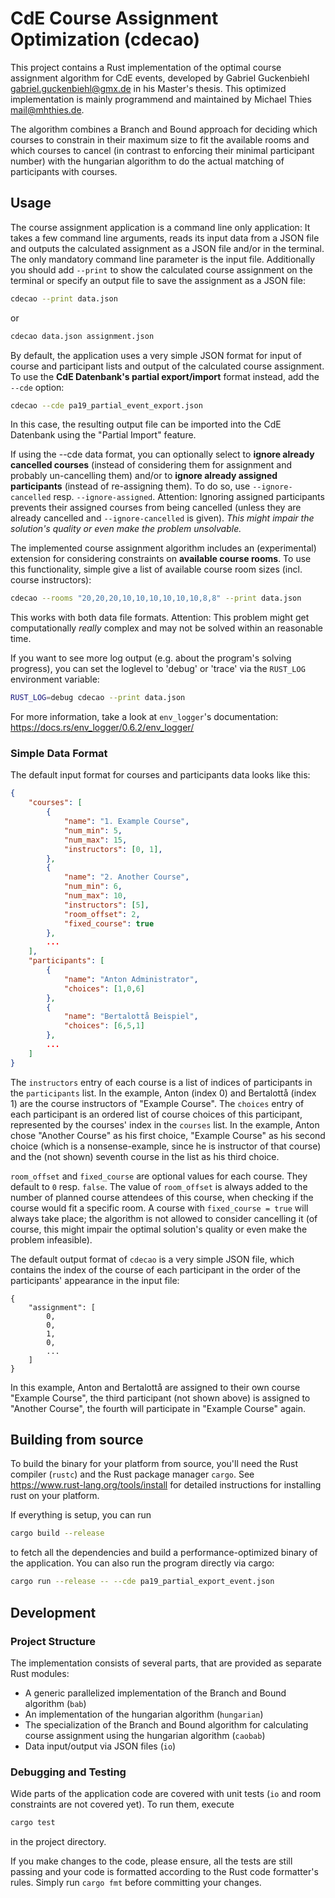 
# CdE Course Assignment Optimization (cdecao)

This project contains a Rust implementation of the optimal course assignment algorithm for CdE events, developed by
Gabriel Guckenbiehl <gabriel.guckenbiehl@gmx.de> in his Master's thesis. This optimized implementation is mainly programmend and maintained by
Michael Thies <mail@mhthies.de>.

The algorithm combines a Branch and Bound approach for deciding which courses to constrain in their maximum size to fit
the available rooms and which courses to cancel (in contrast to enforcing their minimal participant number) with the
hungarian algorithm to do the actual matching of participants with courses.


## Usage

The course assignment application is a command line only application: It takes a few command line arguments, reads its
input data from a JSON file and outputs the calculated assignment as a JSON file and/or in the terminal. The only
mandatory command line parameter is the input file. Additionally you should add `--print` to show the calculated
course assignment on the terminal or specify an output file to save the assignment as a JSON file:
```sh
cdecao --print data.json
```
or
```sh
cdecao data.json assignment.json
```

By default, the application uses a very simple JSON format for input of course and participant lists and output of the
calculated course assignment. To use the **CdE Datenbank's partial export/import** format instead, add the `--cde` option:
```sh
cdecao --cde pa19_partial_event_export.json
```
In this case, the resulting output file can be imported into the CdE Datenbank using the "Partial Import" feature.

If using the --cde data format, you can optionally select to **ignore already cancelled courses** (instead of considering
them for assignment and probably un-cancelling them) and/or to **ignore already assigned participants** (instead of
re-assigning them). To do so, use `--ignore-cancelled` resp. `--ignore-assigned`. Attention: Ignoring assigned
participants prevents their assigned courses from being cancelled (unless they are already cancelled and
`--ignore-cancelled` is given). *This might impair the solution's quality or even make the problem unsolvable.*

The implemented course assignment algorithm includes an (experimental) extension for considering constraints on
**available course rooms**. To use this functionality, simple give a list of available course room sizes (incl. course
instructors):
```sh
cdecao --rooms "20,20,20,10,10,10,10,10,10,8,8" --print data.json
```
This works with both data file formats. Attention: This problem might get computationally *really* complex and may not
be solved within an reasonable time.

If you want to see more log output (e.g. about the program's solving progress), you can set the loglevel to 'debug' or
'trace' via the `RUST_LOG` environment variable:
```sh
RUST_LOG=debug cdecao --print data.json
```
For more information, take a look at `env_logger`'s documentation: https://docs.rs/env_logger/0.6.2/env_logger/


### Simple Data Format

The default input format for courses and participants data looks like this:
```json
{
    "courses": [
        {
            "name": "1. Example Course",
            "num_min": 5,
            "num_max": 15,
            "instructors": [0, 1],
        },
        {
            "name": "2. Another Course",
            "num_min": 6,
            "num_max": 10,
            "instructors": [5],
            "room_offset": 2,
            "fixed_course": true
        },
        ...
    ],
    "participants": [
        {
            "name": "Anton Administrator",
            "choices": [1,0,6]
        },
        {
            "name": "Bertalottå Beispiel",
            "choices": [6,5,1]
        },
        ...
    ]
}
```
The `instructors` entry of each course is a list of indices of participants in the `participants` list. In the example,
Anton (index 0) and Bertalottå (index 1) are the course instructors of "Example Course". The `choices` entry of
each participant is an ordered list of course choices of this participant, represented by the courses' index in the
`courses` list. In the example, Anton chose "Another Course" as his first choice, "Example Course" as his second choice
(which is a nonsense-example, since he is instructor of that course) and the (not shown) seventh course in the list as
his third choice.

`room_offset` and `fixed_course` are optional values for each course. They default to `0` resp. `false`. The value of
`room_offset` is always added to the number of planned course attendees of this course, when checking if the course
would fit a specific room. A course with `fixed_course = true` will always take place; the algorithm is not allowed to
consider cancelling it (of course, this might impair the optimal solution's quality or even make the problem
infeasible).

The default output format of `cdecao` is a very simple JSON file, which contains the index of the course of each
participant in the order of the participants' appearance in the input file:

```
{
    "assignment": [
        0,
        0,
        1,
        0,
        ...
    ]
}
```
In this example, Anton and Bertalottå are assigned to their own course "Example Course", the third participant (not
shown above) is assigned to "Another Course", the fourth will participate in "Example Course" again.


## Building from source

To build the binary for your platform from source, you'll need the Rust compiler (`rustc`) and the Rust package manager
`cargo`. See https://www.rust-lang.org/tools/install for detailed instructions for installing rust on your platform.

If everything is setup, you can run
```sh
cargo build --release
```
to fetch all the dependencies and build a performance-optimized binary of the application. You can also run the program
directly via cargo:
```sh
cargo run --release -- --cde pa19_partial_export_event.json
```


## Development

### Project Structure

The implementation consists of several parts, that are provided as separate Rust modules:

* A generic parallelized implementation of the Branch and Bound algorithm (`bab`)
* An implementation of the hungarian algorithm (`hungarian`)
* The specialization of the Branch and Bound algorithm for calculating course assignment using the hungarian algorithm
  (`caobab`)
* Data input/output via JSON files (`io`)


### Debugging and Testing

Wide parts of the application code are covered with unit tests (`io` and room constraints are not covered yet). To run
them, execute
```sh
cargo test
```
in the project directory.

If you make changes to the code, please ensure, all the tests are still passing and your code is formatted according to
the Rust code formatter's rules. Simply run `cargo fmt` before committing your changes.
